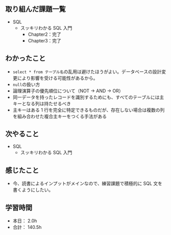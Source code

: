 ## 取り組んだ課題一覧

- SQL
  - スッキリわかる SQL 入門
    - Chapter2：完了
    - Chapter3：完了

## わかったこと

- `select * from テーブル名`の乱用は避けたほうがよい。データベースの設計変更により影響を受ける可能性があるから。
- `null`の扱い方
- 論理演算子の優先順位について（NOT → AND → OR）
- 同一データを持ったレコードを識別するためにも、すべてのテーブルには主キーとなる列は持たせるべき
- 主キーはある 1 行を完全に特定できるものだが、存在しない場合は複数の列を組み合わせた複合主キーをつくる手法がある

## 次やること

- SQL
  - スッキリわかる SQL 入門

## 感じたこと

- 今、読書によるインプットがメインなので、練習課題で積極的に SQL 文を書くようにしたい。

## 学習時間

- 本日： 2.0h
- 合計： 140.5h
